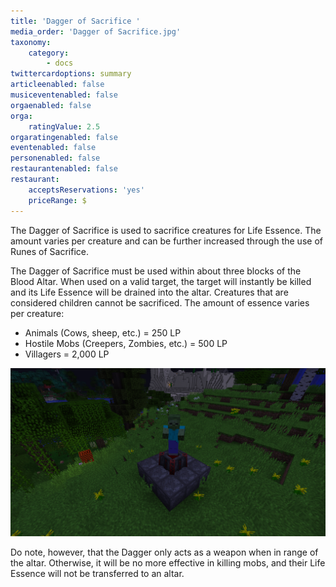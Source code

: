 ```yaml
---
title: 'Dagger of Sacrifice '
media_order: 'Dagger of Sacrifice.jpg'
taxonomy:
    category:
        - docs
twittercardoptions: summary
articleenabled: false
musiceventenabled: false
orgaenabled: false
orga:
    ratingValue: 2.5
orgaratingenabled: false
eventenabled: false
personenabled: false
restaurantenabled: false
restaurant:
    acceptsReservations: 'yes'
    priceRange: $
---
```


The Dagger of Sacrifice is used to sacrifice creatures for Life Essence. The amount varies per creature and can be further increased through the use of Runes of Sacrifice.

The Dagger of Sacrifice must be used within about three blocks of the Blood Altar. When used on a valid target, the target will instantly be killed and its Life Essence will be drained into the altar. Creatures that are considered children cannot be sacrificed. The amount of essence varies per creature:

* Animals (Cows, sheep, etc.) = 250 LP
* Hostile Mobs (Creepers, Zombies, etc.) = 500 LP
* Villagers = 2,000 LP

![](Dagger%20of%20Sacrifice.jpg)

Do note, however, that the Dagger only acts as a weapon when in range of the altar. Otherwise, it will be no more effective in killing mobs, and their Life Essence will not be transferred to an altar.